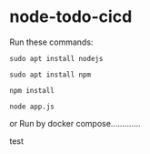 # node-todo-cicd

Run these commands:


`sudo apt install nodejs`


`sudo apt install npm`


`npm install`

`node app.js`

or Run by docker compose.............

test

